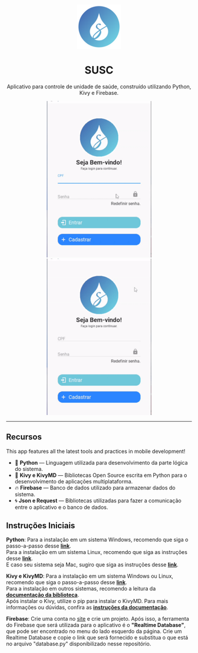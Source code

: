 <h1 align="center">
<br>
  <img src="https://github.com/luddias/readmefiles/blob/main/icon.png" alt="susc_logo" width="120">
<br>
<br>
SUSC
</h1>

<p align="center">Aplicativo para controle de unidade de saúde, construído utilizando Python, Kivy e Firebase.</p>


<div align="center">
  <img src="https://github.com/luddias/readmefiles/blob/main/ezgif-5-2f4bd210e9.gif" alt="demo" height="425">
  <img src="https://github.com/luddias/readmefiles/blob/main/ezgif-5-a8865c3850.gif" alt="demo" height="425">
</div>

<hr />

## Recursos
This app features all the latest tools and practices in mobile development!

- 🐍 **Python** — Linguagem utilizada para desenvolvimento da parte lógica do sistema.
- 🔰 **Kivy e KivyMD** —  Bibliotecas Open Source escrita em Python para o desenvolvimento de aplicações multiplataforma.
- 🔥 **Firebase** — Banco de dados utilizado para armazenar dados do sistema.
- 🌀 **Json e Request** — Bibliotecas utilizadas para fazer a comunicação entre o aplicativo e o banco de dados.

## Instruções Iniciais

**Python**: Para a instalação em um sistema Windows, recomendo que siga o passo-a-passo desse <a href="https://python.org.br/instalacao-windows/">**link**</a>.
<br> Para a instalação em um sistema Linux, recomendo que siga as instruções desse <a href="https://python.org.br/instalacao-linux/">**link**</a>.
<br> E caso seu sistema seja Mac, sugiro que siga as instruções desse <a href="https://python.org.br/instalacao-mac/">**link**</a>.

**Kivy e KivyMD**: Para a instalação em um sistema Windows ou Linux, recomendo que siga o passo-a-passo desse
<a href="https://acervolima.com/introducao-ao-kivy-uma-estrutura-python-de-plataforma-cruzada/">**link**</a>.
<br>Para a instalação em outros sistemas, recomendo a leitura da <a href= "https://kivy.org/doc/stable/gettingstarted/installation.html#installation-canonical">**documentação da biblioteca**</a>.
<br>Após instalar o Kivy, utilize o pip para instalar o KivyMD. Para mais informações ou dúvidas, confira as <a href="https://kivymd.readthedocs.io/en/latest/getting-started/">**instruções da documentação**</a>.

**Firebase**: Crie uma conta no <a href="https://firebase.google.com">site</a> e crie um projeto. Após isso, a ferramenta do Firebase que será utilizada para o aplicativo é o **"Realtime Database"**, que pode ser encontrado no menu do lado esquerdo da página. Crie um Realtime Database e copie o link que será fornecido e substitua o que está no arquivo "database.py" disponibilizado nesse repositório. 



